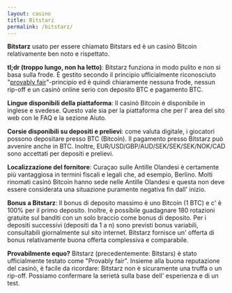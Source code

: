 ```yaml
---
layout: casino
title: Bitstarz
permalink: /bitstarz/
---
```


<strong>Bitstarz</strong> usato per essere chiamato Bitstars ed è un casinò Bitcoin relativamente ben noto e rispettato.

<strong>tl;dr (troppo lungo, non ha letto)</strong>: Bitstarz funziona in modo pulito e non si basa sulla frode. È gestito secondo il principio ufficialmente riconosciuto "<a href="http://www.btccasino.it/provably-fair/">provably fair</a>"-principio ed è quindi chiaramente nessuna frode, nessun rip-off e un casinò online serio con deposito BTC e pagamento BTC.

<strong>Lingue disponibili della piattaforma</strong>: Il casinò Bitcoin è disponibile in inglese e svedese. Questo vale sia per la piattaforma che per l' area del sito web con le FAQ e la sezione Aiuto.

<strong>Corsie disponibili su depositi e prelievi</strong>: come valuta digitale, i giocatori possono depositare presso BTC (Bitcoin). Il pagamento presso Bitstarz può avvenire anche in BTC. Inoltre, EUR/USD/GBP/AUD/SEK/SEK/SEK/NOK/CAD sono accettati per depositi e prelievi.

<strong>Localizzazione del fornitore</strong>: Curaçao sulle Antille Olandesi è certamente più vantaggiosa in termini fiscali e legali che, ad esempio, Berlino. Molti rinomati casinò Bitcoin hanno sede nelle Antille Olandesi e questa non deve essere considerata una situazione puramente negativa fin dall' inizio.

<strong>Bonus a Bitstarz</strong>: Il bonus di deposito massimo è uno Bitcoin (1 BTC) e c' è 100% per il primo deposito. Inoltre, è possibile guadagnare 180 rotazioni gratuite sul banditi con un solo braccio come bonus di deposito. Per i depositi successivi (depositi da 1 a n) sono previsti bonus variabili, consultabili giornalmente sul sito internet. Bitstarz fornisce un' offerta di bonus relativamente buona offerta complessiva e comparabile.

<strong>Provabilmente equo?</strong> Bitstarz (precedentemente: Bitstars) è stato ufficialmente testato come "Provably fair". Insieme alla buona reputazione del casinò, è facile da ricordare: Bitstarz non è sicuramente una truffa o un rip-off. Possiamo confermare la serietà sulla base dell' esperienza e di un test.
